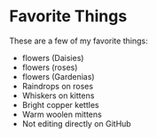 # Favorite Things

These are a few of my favorite things:

- flowers (Daisies)
- flowers (roses)
- flowers (Gardenias)
- Raindrops on roses
- Whiskers on kittens
- Bright copper kettles
- Warm woolen mittens
- Not editing directly on GitHub
